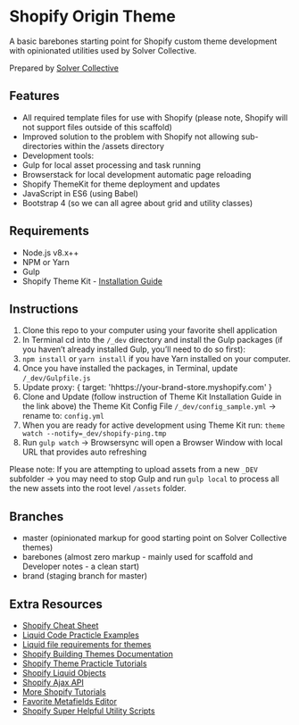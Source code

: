 # Shopify Origin Theme
A basic barebones starting point for Shopify custom theme development with opinionated utilities used by Solver Collective.

Prepared by [Solver Collective](https://www.solvercollective.com)

## Features
- All required template files for use with Shopify (please note, Shopify will not support files outside of this scaffold)
- Improved solution to the problem with Shopify not allowing sub-directories within the /assets directory
- Development tools: 
- Gulp for local asset processing and task running
- Browserstack for local development automatic page reloading
- Shopify ThemeKit for theme deployment and updates 
- JavaScript in ES6 (using Babel)
- Bootstrap 4 (so we can all agree about grid and utility classes)

## Requirements
- Node.js v8.x++
- NPM or Yarn
- Gulp
- Shopify Theme Kit - [Installation Guide](https://shopify.github.io/themekit/#installation)

## Instructions
1. Clone this repo to your computer using your favorite shell application
2. In Terminal cd into the `/_dev` directory and install the Gulp packages (if you haven’t already installed Gulp, you’ll need to do so first):
3. `npm install` or `yarn install` if you have Yarn installed on your computer.
4. Once you have installed the packages, in Terminal, update `/_dev/Gulpfile.js`
5. Update proxy: { target: 'hhttps://your-brand-store.myshopify.com' }
7. Clone and Update (follow instruction of Theme Kit Installation Guide in the link above) the Theme Kit Config File `/_dev/config_sample.yml` -> rename to: `config.yml`
8. When you are ready for active development using Theme Kit run: `theme watch --notify=_dev/shopify-ping.tmp`
9. Run `gulp watch` -> Browsersync will open a Browser Window with local URL that provides auto refreshing

Please note: If you are attempting to upload assets from a new `_DEV` subfolder -> you may need to stop Gulp and run `gulp local` to process all the new assets into the root level `/assets` folder.

## Branches
- master (opinionated markup for good starting point on Solver Collective themes)
- barebones (almost zero markup - mainly used for scaffold and Developer notes - a clean start)
- brand (staging branch for master)

## Extra Resources
- [Shopify Cheat Sheet](https://www.shopify.com/partners/shopify-cheat-sheet)
- [Liquid Code Practicle Examples](https://shopify.github.io/liquid-code-examples/)
- [Liquid file requirements for themes](https://help.shopify.com/en/themes/development/theme-store-requirements/theme-file-requirements)
- [Shopify Building Themes Documentation](https://help.shopify.com/en/themes/development)
- [Shopify Theme Practicle Tutorials](https://help.shopify.com/en/themes/customization)
- [Shopify Liquid Objects](https://help.shopify.com/en/themes/liquid/objects)
- [Shopify Ajax API](https://help.shopify.com/en/themes/development/getting-started/using-ajax-api)
- [More Shopify Tutorials](https://www.shopify.com/partners/blog/topics/shopify-tutorials)
- [Favorite Metafields Editor](https://apps.shopify.com/accentuate)
- [Shopify Super Helpful Utility Scripts](https://github.com/Shopify/theme-scripts)